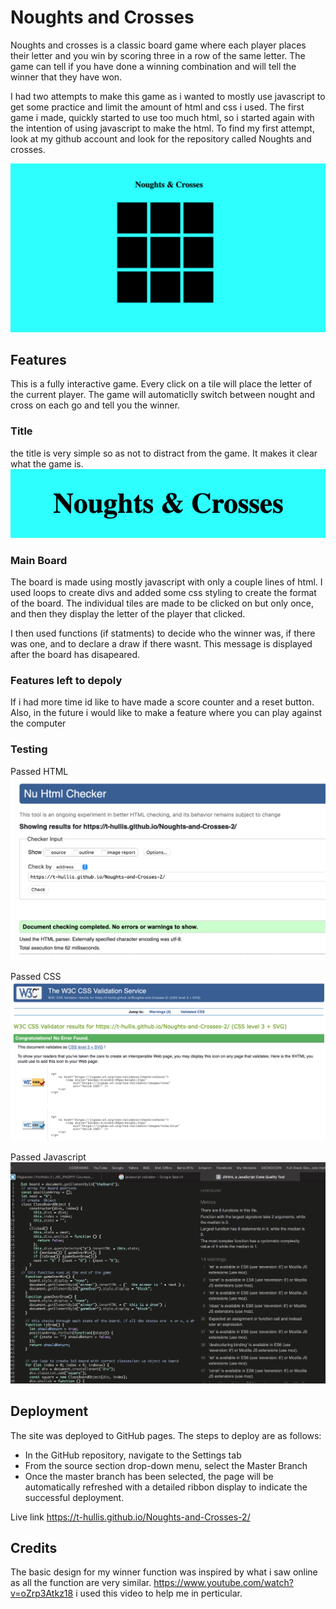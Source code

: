 # Noughts and Crosses
Noughts and crosses is a classic board game where each player places their letter and you win by scoring three in a row of the same letter. The game can tell if you have done a winning combination and will tell the winner that they have won. 

I had two attempts to make this game as i wanted to mostly use javascript to get some practice and limit the amount of html and css i used. The first game i made, quickly started to use too much html, so i started again with the intention of using javascript to make the html. To find my first attempt, look at my github account and look for the repository called Noughts and crosses.

<img src="assets/images/N&Cpic.png">

## Features
This is a fully interactive game. Every click on a tile will place the letter of the current player. The game will automaticlly switch between nought and cross on each go and tell you the winner.

### Title
the title is very simple so as not to distract from the game. It makes it clear what the game is.
<img src="assets/images/TitlePicture.png">

### Main Board
The board is made using mostly javascript with only a couple lines of html. I used loops to create divs and added some css styling to create the format of the board. The individual tiles are made to be clicked on but only once, and then they display the letter of the player that clicked.

I then used functions (if statments) to decide who the winner was, if there was one, and to declare a draw if there wasnt. This message is displayed after the board has disapeared.

### Features left to depoly

If i had more time id like to have made a score counter and a reset button. Also, in the future i would like to make a feature where you can play against the computer

### Testing

Passed HTML
<img src="assets/images/testHTML.png">

Passed CSS
<img src="assets/images/TestCSS.png">

Passed Javascript
<img src="assets/images/JSTest.png">

## Deployment
The site was deployed to GitHub pages. The steps to deploy are as follows:
- In the GitHub repository, navigate to the Settings tab
- From the source section drop-down menu, select the Master Branch
- Once the master branch has been selected, the page will be automatically refreshed with a detailed ribbon display to indicate the successful deployment.

Live link https://t-hullis.github.io/Noughts-and-Crosses-2/

## Credits
The basic design for my winner function was inspired by what i saw online as all the function are very similar. https://www.youtube.com/watch?v=oZrp3Atkz18 i used this video to help me in perticular.